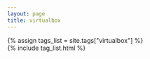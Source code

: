 ```yaml
---
layout: page
title: virtualbox
---
```


{% assign tags_list = site.tags["virtualbox"] %}  
{% include tag_list.html %}

